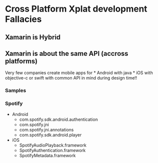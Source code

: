 # Cross Platform Xplat development Fallacies

## Xamarin is Hybrid

## Xamarin is about the same API (accross platforms)

Very few companies create mobile apps for
    *   Android with java
    *   iOS with objective-c or swift 
with common API in mind during design time!!

### Samples    

### Spotify

*   Android
    *   com.spotify.sdk.android.authentication
    *   com.spotify.jni
    *   com.spotify.jni.annotations
    *   com.spotify.sdk.android.player
*   iOS
    *   SpotifyAudioPlayback.framework
    *   SpotifyAuthentication.framework
    *   SpotifyMetadata.framework


